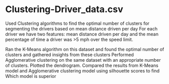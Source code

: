 # Clustering-Driver_data.csv
Used Clustering algorithms to find the optimal number of clusters for segmenting the drivers based on mean distance driven per day 
For each driver we have two features: mean distance driven per day and the mean percentage of time a driver was >5 mph over the speed limit.

Ran the K-Means algorithm on this dataset and found the optimal number of clusters and gathered insights from these clusters
Performed Agglomerative clustering on the same dataset with an appropriate number of clusters. Plotted the dendrogram.
Compared the results from  K-Means model and  Agglomerative clustering model using silhouette scores to find Which model is superior
